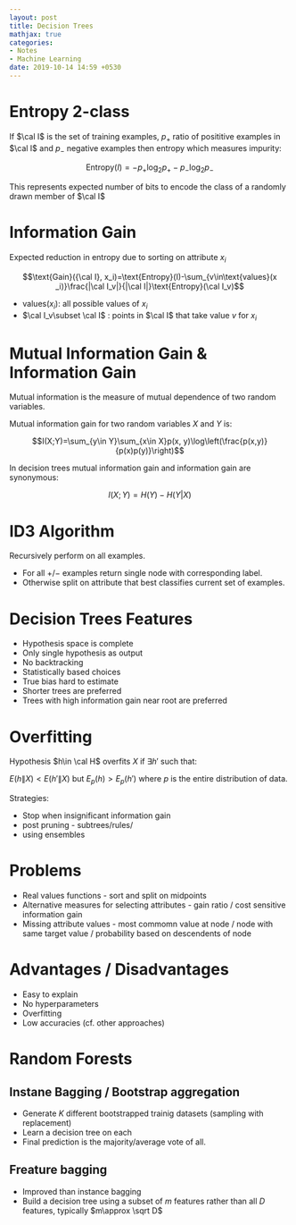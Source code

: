 ```yaml
---
layout: post
title: Decision Trees
mathjax: true
categories:
- Notes
- Machine Learning
date: 2019-10-14 14:59 +0530
---
```

# Entropy 2-class

If $\cal I$ is the set of training examples, $p_+$ ratio of posititive examples in $\cal I$ and $p_-$ negative examples then entropy which measures impurity:

$$\text{Entropy}(I) = -p_+\log_2p_+ - p_-\log _2p_-$$

This represents expected number of bits to encode the class of a randomly drawn member of $\cal I$

# Information Gain

Expected reduction in entropy due to sorting on attribute $x_i$

$$\text{Gain}({\cal I}, x_i)=\text{Entropy}(I)-\sum_{v\in\text{values}(x
_i)}\frac{|\cal I_v|}{|\cal I|}\text{Entropy}(\cal I_v)$$

- $\text{values}(x_i)$: all possible values of $x_i$
- $\cal I_v\subset \cal I$ : points in $\cal I$ that take value $v$ for $x_i$

# Mutual Information Gain & Information Gain

Mutual information is the measure of mutual dependence of two random variables.

Mutual information gain for two random variables $X$ and $Y$ is:

$$I(X;Y)=\sum_{y\in Y}\sum_{x\in X}p(x, y)\log\left(\frac{p(x,y)}{p(x)p(y)}\right)$$

In decision trees mutual information gain and information gain are synonymous:

$$I(X;Y)=H(Y)-H(Y|X)$$

# ID3 Algorithm

Recursively perform on all examples.

* For all $+$/$-$ examples return single node with corresponding label.
* Otherwise split on attribute that best classifies current set of examples.

# Decision Trees Features

- Hypothesis space is complete
- Only single hypothesis as output
- No backtracking
- Statistically based choices
- True bias hard to estimate
- Shorter trees are preferred
- Trees with high information gain near root are preferred

# Overfitting

Hypothesis $h\in \cal H$ overfits $X$ if $\exists h'$ such that:

$E(h\|X)< E(h'\|X)$ but $E_p(h)>E_p(h')$ where $p$ is the entire distribution of data.

Strategies:

- Stop when insignificant information gain
- post pruning  - subtrees/rules/
- using ensembles

# Problems

- Real values functions - sort and split on midpoints
- Alternative measures for selecting attributes - gain ratio / cost sensitive information gain
- Missing attribute values - most commomn value at node / node with same target value / probability based on descendents of node

# Advantages / Disadvantages

- Easy to explain
- No hyperparameters
- Overfitting
- Low accuracies (cf. other approaches)

# Random Forests

##  Instane Bagging / Bootstrap aggregation

- Generate $K$ different bootstrapped trainig datasets (sampling with replacement)
- Learn a decision tree on each 
- Final prediction is the majority/average vote of all.

## Freature bagging

- Improved than instance bagging
- Build a decision tree using a subset of $m$ features rather than all $D$ features, typically $m\approx \sqrt D$